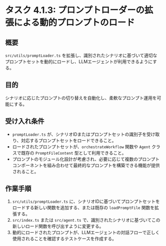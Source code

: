 # タスク 4.1.3: プロンプトローダーの拡張による動的プロンプトのロード

## 概要

`src/utils/promptLoader.ts` を拡張し、識別されたシナリオに基づいて適切なプロンプトセットを動的にロードし、LLMエージェントが利用できるようにする。

## 目的

シナリオに応じたプロンプトの切り替えを自動化し、柔軟なプロンプト運用を可能にする。

## 受け入れ条件

*   `promptLoader.ts` が、シナリオIDまたはプロンプトセットの識別子を受け取り、対応するプロンプトセットをロードできること。
*   ロードされたプロンプトセットが、`orchestrateWorkflow` 関数や `Agent` クラスで既存の `PromptFileContent` 型として利用できること。
*   プロンプトのモジュール化設計が考慮され、必要に応じて複数のプロンプトコンポーネントを組み合わせて最終的なプロンプトを構築できる機能が提供されること。

## 作業手順

1.  `src/utils/promptLoader.ts` に、シナリオIDに基づいてプロンプトセットをロードする新しい関数を追加する、または既存の `loadPromptFile` 関数を拡張する。
2.  `src/index.ts` または `src/agent.ts` で、識別されたシナリオに基づいてこの新しいロード関数を呼び出すように変更する。
3.  動的にロードされたプロンプトが、LLMエージェントの対話フローで正しく使用されることを確認するテストケースを作成する。

